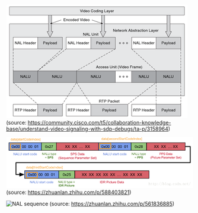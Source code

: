 ![RTP overview](./images/rtp_overview.png)
(source: https://community.cisco.com/t5/collaboration-knowledge-base/understand-video-signaling-with-sdp-debugs/ta-p/3158964)

![NALU](./images/nalu.png)
(source: https://zhuanlan.zhihu.com/p/588403821)

![NAL sequence](./images/nal_sequence.png)
(source: https://zhuanlan.zhihu.com/p/561836885)
